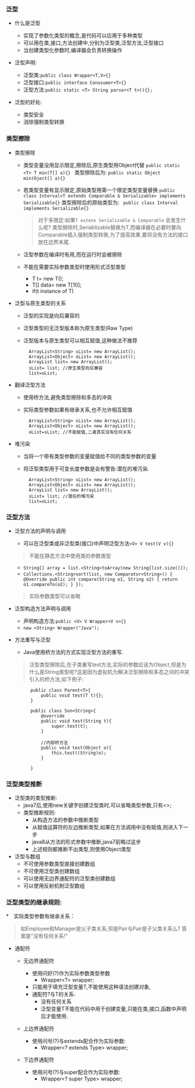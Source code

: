 ### 泛型
* 什么是泛型
	* 实现了参数化类型的概念,是代码可以应用于多种类型
	* 可以用在类,接口,方法创建中,分别为泛型类,泛型方法,泛型接口
	* 当创建类型化参数时,编译器会负责转换操作
* 泛型声明:
	* 泛型类:`public class Wrapper<T,V>{}`
	* 泛型接口:`public interface Conusumer<T>{}`
	* 泛型方法:`public static <T> String parser<T t>(){};`

* 泛型的好处:
	* 类型安全
	* 消除强制类型转换

	
### 类型擦除
* 类型擦除
	* 类型变量没用显示限定,擦除后,原生类型用Object代替
		`public static <T> T min(T[] a){} `
		类型擦除后为:
		`public static Object min(Oject[] a){}	`
	* 若类型变量有显示限定,原始类型用第一个限定类型变量替换
		`public class Interval<T extends Comparable & Serializable> implements Serializable{}`
		 类型擦除后的原始类型为:
	 	` public class Interval implements Serializable{}`
	  	
		> 对于多限定:如果`T extens Serializable & Comparable` 会发生什么呢?
		类型擦除时,Seriablizable替换为T,而编译器在必要时要向Comparable插入强制类型转换,为了提高效果,要将没有方法的接口放在边界末尾.
		
	* 泛型参数在编译时有用,而在运行时会被擦除
	* 不能在需要实际参数类型时使用形式泛型类型
		* T t= new T();
		* T[] data= new T[10];
		* if(t instance of T)

* 泛型与原生类型的关系
	* 泛型的实现是向后兼容的
	* 泛型类型的无泛型版本称为原生类型(Raw Type)
	* 泛型版本与原生类型可以相互赋值,这种做法不推荐
	
			ArrayList<String> sList= new ArrayList();
			ArrayList<Object> oList= new ArrayList();
			ArrayList list= new ArrayList();
			sList= list; //原生类型向后兼容
			list=oList;


* 翻译泛型方法
	* 使用桥方法,避免类型擦除和多态的冲突
	* 实际类型参数如果有继承关系,也不允许相互赋值
	
			ArrayList<String> sList= new ArrayList();
			ArrayList<Object> oList= new ArrayList();
			oList=sList; //不能赋值,二者其实没有任何关系

* 堆污染
	* 当将一个带有类型参数的变量赋值给不同的类型参数的变量
	* 将泛型类型用于可变长度参数是会有警告:潜在的堆污染.

			ArrayList<String> sList= new ArrayList();
			ArrayList<Object> oList= new ArrayList();
			ArrayList list= new ArrayList();
			sList= list; //潜在的堆污染
			list=oList;

### 泛型方法
* 泛型方法的声明与调用
	* 可以在泛型类或非泛型类(接口)中声明泛型方法`<V> V test(V v){}`
	> 不能在静态方法中使用类的参数类型
	* `String[] array = list.<String>toArray(new String[list.size()]);`
	* `Collections.<String>sort(list, new Comparator<String>() {
            @Override
            public int compare(String o1, String o2) {
                return o1.compareTo(o2);
            }
        });`
	> 实际参数类型可以省略
	
* 泛型构造方法声明与调用
	* 声明构造方法:`public <V> V Wrapper<V v>{}`
	* `new <String> Wrapper("Java");`
* 方法重写与泛型
	* Java使用桥方法的方式实现泛型方法的重写.
	> 泛型类型擦除后,在子类重写test方法,实际的参数应该为Object,但是为什么是String类型呢?这是因为虚拟机为解决泛型擦除和多态之间的冲突引入的桥方法,如下例子:

			public class Parent<T>{
				public void test(T t){};
			}

			public class Son<String>{
				@override
				public void test(String t){
					super.test(t);
				}
				
				//内部桥方法
				public void test(Object o){
					this.test((String)o);
				}
						
			}

### 泛型类型推断
* 泛型类的类型推断:
	* java7后,使用new关键字创建泛型类时,可以省略类型参数,只有<>;
	* 类型推断规则:
		* 从构造方法的参数中推断类型
		* 从赋值运算符的左边推断类型,如果在方法调用中没有赋值,则进入下一步
		* java8从方法的形式参数中推断,java7前略过这步
		* 上述规则都推断不出类型,则使用Object类型
* 泛型与数组
	* 不可使用参数类型直接创建数组
	* 不可使用泛型类创建数组
	* 可以使用无边界通配符的泛型类创建数组
	* 可以使用反射机制泛型数组

### 泛型类型的继承规则:
*　实际类型参数有继承关系：
> 如Employee和Manager是父子类关系,但是Pair<Manager>与Pair<Employee>是子父类关系么? 答案是"没有任何关系!"

* 通配符
	* 无边界通配符
		* 使用问好(?)作为实际参数类型参数
			* Wrapper<?> wrapper;
		* 只能用于填充泛型变量T,不能使用这种语法创建对象,
		* 通配符?与T的关系:
			* 没有任何关系
			* 泛型变量T不能在代码中用于创建变量,只能在类,接口,函数中声明后才能使用.
	
	* 上边界通配符
		* 使用问号(?)与extends配合作为实际参数:
			* Wrapper<? extends Type> wrapper;
	* 下边界通配符
		* 使用问号(?)与super配合作为实际参数:
			* Wrapper<? super Type> wrapper;
